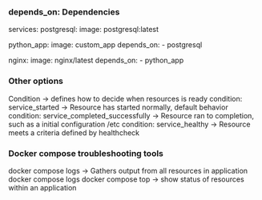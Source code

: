 ### depends_on: Dependencies 
services:
  postgresql:
    image: postgresql:latest

  python_app:
    image: custom_app
    depends_on:
      - postgresql

  nginx:
    image: nginx/latest
    depends_on:
      - python_app


### Other options
Condition -> defines how to decide when resources is ready
condition: service_started -> Resource has started normally, default behavior
condition: service_completed_successfully -> Resource ran to completion, such as a initial configuration /etc
condition: service_healthy -> Resource meets a criteria defined by healthcheck


### Docker compose troubleshooting tools
docker compose logs -> Gathers output from all resources in application
docker compose logs <resourcename>
docker compose top -> show status of resources within an application

